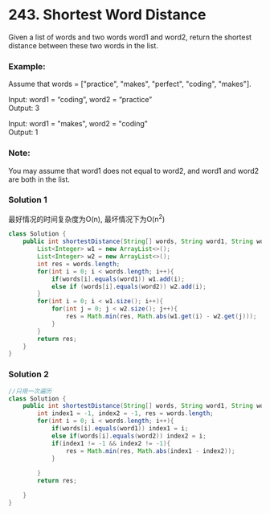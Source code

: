 # 243. Shortest Word Distance

Given a list of words and two words word1 and word2, return the shortest distance between these two words in the list.

### Example:
Assume that words = ["practice", "makes", "perfect", "coding", "makes"].   
 
Input: word1 = “coding”, word2 = “practice”    
Output: 3

Input: word1 = "makes", word2 = "coding"     
Output: 1
### Note:
You may assume that word1 does not equal to word2, and word1 and word2 are both in the list.

### Solution 1

最好情况的时间复杂度为O(n), 最坏情况下为O(n<sup>2</sup>)
```java
class Solution {
    public int shortestDistance(String[] words, String word1, String word2) {
        List<Integer> w1 = new ArrayList<>();
        List<Integer> w2 = new ArrayList<>();
        int res = words.length;
        for(int i = 0; i < words.length; i++){
            if(words[i].equals(word1)) w1.add(i);
            else if (words[i].equals(word2)) w2.add(i);
        }
        for(int i = 0; i < w1.size(); i++){
            for(int j = 0; j < w2.size(); j++){
                res = Math.min(res, Math.abs(w1.get(i) - w2.get(j)));
            }
        }
        return res;
    }
}
```

### Solution 2
```java
//只用一次遍历
class Solution {
    public int shortestDistance(String[] words, String word1, String word2) {
        int index1 = -1, index2 = -1, res = words.length;
        for(int i = 0; i < words.length; i++){
            if(words[i].equals(word1)) index1 = i;
            else if(words[i].equals(word2)) index2 = i;
            if(index1 != -1 && index2 != -1){
                res = Math.min(res, Math.abs(index1 - index2));
            }
            
        }
        return res;

    }
}
```
